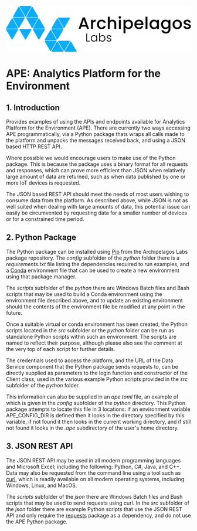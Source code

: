 <picture align="center">
  <img alt="Pandas Logo" src="./ArchipelagosLabsLogo.png">
</picture>


# APE: Analytics Platform for the Environment

## 1. Introduction

Provides examples of using the APIs and endpoints available for Analytics Platform for the Environment (APE). There are currently two ways accessing APE programmatically, via a Python package thats wraps all calls made to the platform and unpacks the messages received back, and using a JSON based HTTP REST API.

Where possible we would encourage users to make use of the Python package. This is because the package uses a binary format for all requests and responses, which can prove more efficient than JSON when relatively large amount of data are returned, such as when data published by one or more IoT devices is requested.

The JSON based REST API should meet the needs of most users wishing to consume data from the platform. As described above, while JSON  is not as well suited when dealing with large amounts of data, this potential issue can easily be circumvented by requesting data for a smaller number of devices or for a constrained time period.

## 2. Python Package

The Python package can be installed using <a href=https://pypi.org/project/pip/>Pip</a> from the Archipelagos Labs package repository. The <i>config</i> subfolder of the <i>python</i> folder there is a <i>requirements.txt</i> file listing the dependencies required to run examples, and a <a href=https://docs.conda.io/projects/conda/en/stable>Conda</a> environment file that can be used to create a new environment using that package manager. 

The <i>scripts</i> subfolder of the <i>python</i> there are Windows Batch files and Bash scripts that may be used to build a Conda environment using the environment file described above, and to update an existing environment should the contents of the environment file be modified at any point in the future.

Once a suitable virtual or conda environment has been created, the Python scripts located in the <i>src</i> subfolder or the <i>python</i> folder can be run as standalone Python scripts within such an environment. The scripts are named to reflect their purpose, although please also see the comment at the very top of each script for further details.

The credentials used to access the platform, and the URL of the Data Service component that the Python package sends requests to, can be directly supplied as parameters to the login function and constructor of the Client class, used in the various example Python scripts provided in the <i>src</i> subfolder of the <i>python</i> folder. 

This information can also be supplied in an <i>ape.toml</i> file, an example of which is given in the <i>config</i> subfolder of the <i>python</i> directory. This Python package attempts to locate this file in 3 locations: if an environment variable APE_CONFIG_DIR is defined then it looks in the directory specified by this variable, if not found it then looks in the current working directory, and if still not found it looks in the <i>.ape</i> subdirectory of the user's home directory.     


## 3. JSON REST API

The JSON REST API may be used in all modern programming languages and Microsoft Excel; including the following: Python, C#, Java, and C++. Data may also be requested from the command line using a tool such as <a href=https://curl.se/>curl</a>, which is readily available on all modern operating systems, including Windows, Linux, and MacOS.

The <i>scripts</i> subfolder of the <i>json</i> there are Windows Batch files and Bash scripts that may be used to send requests using curl. In the <i>src</i> subfolder of the <i>json</i> folder there are example Python scripts that use the JSON REST API and only require the <a href=https://pypi.org/project/requests/>requests</a> package as a dependency, and do not use the APE Python package.  


